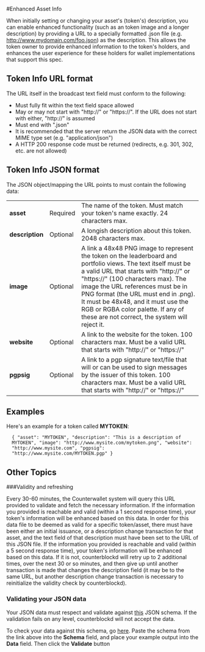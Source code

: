 #Enhanced Asset Info

When initially setting or changing your asset's (token's) description, you can enable enhanced functionality (such as an token image and a longer description) by providing a URL to a specially formatted .json file (e.g. http://www.mydomain.com/foo.json) as the description. This allows the token owner to provide enhanced information to the token's holders, and enhances the user experience for these holders for wallet implementations that support this spec.

Token Info URL format
---------------------------

The URL itself in the broadcast text field must conform to the following:
* Must fully fit within the text field space allowed
* May or may not start with "http://" or "https://". If the URL does not start with either, "http://" is assumed
* Must end with ".json"
* It is recommended that the server return the JSON data with the correct MIME type set (e.g. "application/json")
* A HTTP 200 response code must be returned (redirects, e.g. 301, 302, etc. are not allowed)

## Token Info JSON format

The JSON object/mapping the URL points to must contain the following data:

<table>
<tr><td><b>asset</b></td><td>Required</td><td>The name of the token. Must match your token's name exactly. 24 characters max.</td></tr>
<tr><td><b>description</b></td><td>Optional</td><td>A longish description about this token. 2048 characters max.</td></tr>
<tr><td><b>image</b></td><td>Optional</td><td>A link a 48x48 PNG image to represent the token on the leaderboard and portfolio views. The text itself must be a valid URL that starts with "http://" or "https://" (100 characters max). The image the URL references must be in PNG format (the URL must end in .png). It must be 48x48, and it must use the RGB or RGBA color palette. If any of these are not correct, the system will reject it.</td></tr>
<tr><td><b>website</b></td><td>Optional</td><td>A link to the website for the token. 100 characters max. Must be a valid URL that starts with "http://" or "https://"</td></tr>
<tr><td><b>pgpsig</b></td><td>Optional</td><td>A link to a pgp signature text/file that will or can be used to sign messages by the issuer of this token. 100 characters max. Must be a valid URL that starts with "http://" or "https://"</td></tr>
</table>

Examples
--------

Here's an example for a token called <b>MYTOKEN</b>:

      { "asset": "MYTOKEN", "description": "This is a description of
      MYTOKEN", "image": "http://www.mysite.com/mytoken.png", "website":
      "http://www.mysite.com", "pgpsig":
      "http://www.mysite.com/MYTOKEN.pgp" }

Other Topics
------------

###Validity and refreshing

Every 30-60 minutes, the Counterwallet system will query this URL provided to validate and fetch the necessary information. If the information you provided is reachable and valid (within a 1 second response time), your token's information will be enhanced based on this data.
In order for this data file to be deemed as valid for a specific token/asset, there must have been either an initial issuance, or a description change transaction for that asset, and the text field of that description must have been set to the URL of this JSON file. If the information you provided is reachable and valid (within a 5 second response time), your token's information will be enhanced based on this data. If it is not, counterblockd will retry up to 2 additional times, over the next 30 or so minutes, and then give up until another transaction is made that changes the description field (it may be to the same URL, but another description change transaction is necessary to reinitialize the validity check by counterblockd).

### Validating your JSON data

Your JSON data must respect and validate against [this][] JSON schema.
If the validation fails on any level, counterblockd will not accept the
data.

To check your data against this schema, go [here][]. Paste the schema
from the link above into the **Schema** field, and place your example
output into the **Data** field. Then click the **Validate** button

  [this]: https://raw.githubusercontent.com/CounterpartyXCP/counterblock/master/counterblock/schemas/asset.schema.json
  [here]: http://json-schema-validator.herokuapp.com/
